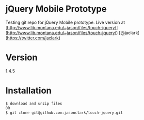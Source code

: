 # jQuery Mobile Prototype
Testing git repo for jQuery Mobile prototype. 
Live version at [http://www.lib.montana.edu/~jason/files/touch-jquery/] (http://www.lib.montana.edu/~jason/files/touch-jquery/)
[@jaclark] (https://twitter.com/jaclark)

# Version
1.4.5

# Installation
```sh
$ download and unzip files 
OR
$ git clone git@github.com:jasonclark/touch-jquery.git 
```

